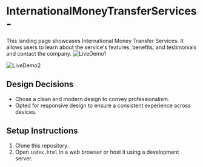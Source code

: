 # InternationalMoneyTransferServices-
This landing page showcases International Money Transfer Services. It allows users to learn about the service's features, benefits, and testimonials and contact the company.
![LiveDemo1](https://github.com/omarzedan19/InternationalMoneyTransferServices-/assets/67125729/150a33b3-cb4f-4856-af34-c3c5429b5505)

![LiveDemo2](https://github.com/omarzedan19/InternationalMoneyTransferServices-/assets/67125729/3291c487-c1b3-4634-a2fb-761ca602c9da)

## Design Decisions

- Chose a clean and modern design to convey professionalism.
- Opted for responsive design to ensure a consistent experience across devices.

## Setup Instructions

1. Clone this repository.
2. Open `index.html` in a web browser or host it using a development server.

